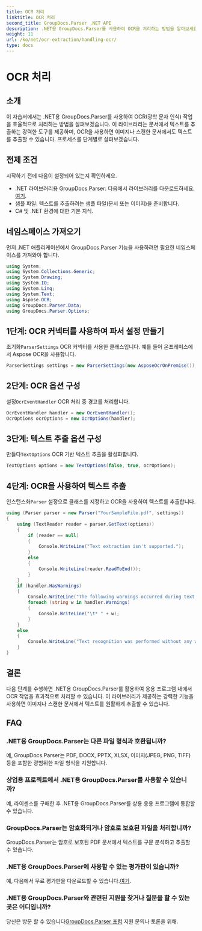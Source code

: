 ```yaml
---
title: OCR 처리
linktitle: OCR 처리
second_title: GroupDocs.Parser .NET API
description: .NET용 GroupDocs.Parser를 사용하여 OCR을 처리하는 방법을 알아보세요. 이미지와 스캔한 문서에서 텍스트를 효율적으로 추출합니다.
weight: 11
url: /ko/net/ocr-extraction/handling-ocr/
type: docs
---
```

# OCR 처리

## 소개
이 자습서에서는 .NET용 GroupDocs.Parser를 사용하여 OCR(광학 문자 인식) 작업을 효율적으로 처리하는 방법을 살펴보겠습니다. 이 라이브러리는 문서에서 텍스트를 추출하는 강력한 도구를 제공하며, OCR을 사용하면 이미지나 스캔한 문서에서도 텍스트를 추출할 수 있습니다. 프로세스를 단계별로 살펴보겠습니다.
## 전제 조건
시작하기 전에 다음이 설정되어 있는지 확인하세요.
- .NET 라이브러리용 GroupDocs.Parser: 다음에서 라이브러리를 다운로드하세요.[여기](https://releases.groupdocs.com/parser/net/).
- 샘플 파일: 텍스트를 추출하려는 샘플 파일(문서 또는 이미지)을 준비합니다.
- C# 및 .NET 환경에 대한 기본 지식.

## 네임스페이스 가져오기
먼저 .NET 애플리케이션에서 GroupDocs.Parser 기능을 사용하려면 필요한 네임스페이스를 가져와야 합니다.
```csharp
using System;
using System.Collections.Generic;
using System.Drawing;
using System.IO;
using System.Linq;
using System.Text;
using Aspose.OCR;
using GroupDocs.Parser.Data;
using GroupDocs.Parser.Options;
```
## 1단계: OCR 커넥터를 사용하여 파서 설정 만들기
 초기화`ParserSettings` OCR 커넥터를 사용한 클래스입니다. 예를 들어 온프레미스에서 Aspose OCR을 사용합니다.
```csharp
ParserSettings settings = new ParserSettings(new AsposeOcrOnPremise());
```
## 2단계: OCR 옵션 구성
 설정`OcrEventHandler` OCR 처리 중 경고를 처리합니다.
```csharp
OcrEventHandler handler = new OcrEventHandler();
OcrOptions ocrOptions = new OcrOptions(handler);
```
## 3단계: 텍스트 추출 옵션 구성
 만들다`TextOptions` OCR 기반 텍스트 추출을 활성화합니다.
```csharp
TextOptions options = new TextOptions(false, true, ocrOptions);
```
## 4단계: OCR을 사용하여 텍스트 추출
 인스턴스화`Parser` 설정으로 클래스를 지정하고 OCR을 사용하여 텍스트를 추출합니다.
```csharp
using (Parser parser = new Parser("YourSampleFile.pdf", settings))
{
    using (TextReader reader = parser.GetText(options))
    {
        if (reader == null)
        {
            Console.WriteLine("Text extraction isn't supported.");
        }
        else
        {
            Console.WriteLine(reader.ReadToEnd());
        }
    }
    if (handler.HasWarnings)
    {
        Console.WriteLine("The following warnings occurred during text recognition:");
        foreach (string w in handler.Warnings)
        {
            Console.WriteLine("\t* " + w);
        }
    }
    else
    {
        Console.WriteLine("Text recognition was performed without any warnings.");
    }
}
```

## 결론
다음 단계를 수행하면 .NET용 GroupDocs.Parser를 활용하여 응용 프로그램 내에서 OCR 작업을 효과적으로 처리할 수 있습니다. 이 라이브러리가 제공하는 강력한 기능을 사용하면 이미지나 스캔한 문서에서 텍스트를 원활하게 추출할 수 있습니다.

## FAQ
### .NET용 GroupDocs.Parser는 다른 파일 형식과 호환됩니까?
예, GroupDocs.Parser는 PDF, DOCX, PPTX, XLSX, 이미지(JPEG, PNG, TIFF) 등을 포함한 광범위한 파일 형식을 지원합니다.
### 상업용 프로젝트에서 .NET용 GroupDocs.Parser를 사용할 수 있습니까?
예, 라이센스를 구매한 후 .NET용 GroupDocs.Parser를 상용 응용 프로그램에 통합할 수 있습니다.
### GroupDocs.Parser는 암호화되거나 암호로 보호된 파일을 처리합니까?
GroupDocs.Parser는 암호로 보호된 PDF 문서에서 텍스트를 구문 분석하고 추출할 수 있습니다.
### .NET용 GroupDocs.Parser에 사용할 수 있는 평가판이 있습니까?
 예, 다음에서 무료 평가판을 다운로드할 수 있습니다.[여기](https://releases.groupdocs.com/).
### .NET용 GroupDocs.Parser와 관련된 지원을 찾거나 질문을 할 수 있는 곳은 어디입니까?
 당신은 방문 할 수 있습니다[GroupDocs.Parser 포럼](https://forum.groupdocs.com/c/parser/17) 지원 문의나 토론을 위해.